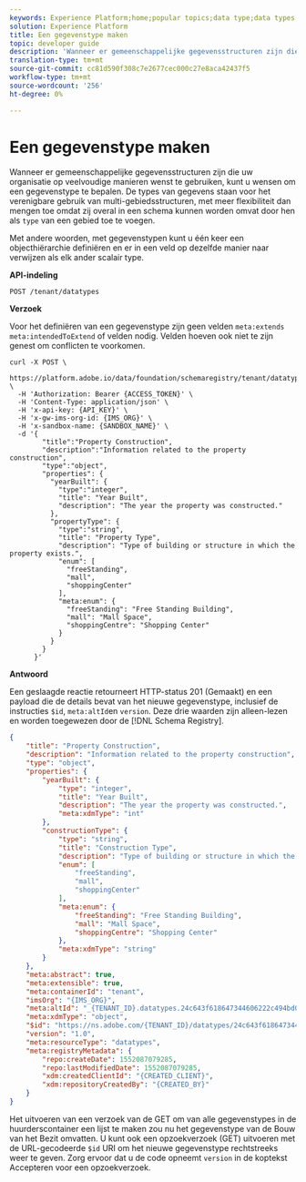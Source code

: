 ```yaml
---
keywords: Experience Platform;home;popular topics;data type;data types;Data types;Data type;datatype;Datatype
solution: Experience Platform
title: Een gegevenstype maken
topic: developer guide
description: 'Wanneer er gemeenschappelijke gegevensstructuren zijn die uw organisatie op veelvoudige manieren wenst te gebruiken, kunt u wensen om een gegevenstype te bepalen. Gegevenstypen maken een consistent gebruik van structuren met meerdere velden mogelijk, met meer flexibiliteit dan mixen, omdat ze overal in een schema kunnen worden opgenomen door ze toe te voegen als het ''type'' van een veld. '
translation-type: tm+mt
source-git-commit: cc81d590f308c7e2677cec000c27e8aca42437f5
workflow-type: tm+mt
source-wordcount: '256'
ht-degree: 0%

---
```



# Een gegevenstype maken

Wanneer er gemeenschappelijke gegevensstructuren zijn die uw organisatie op veelvoudige manieren wenst te gebruiken, kunt u wensen om een gegevenstype te bepalen. De types van gegevens staan voor het verenigbare gebruik van multi-gebiedsstructuren, met meer flexibiliteit dan mengen toe omdat zij overal in een schema kunnen worden omvat door hen als `type` van een gebied toe te voegen.

Met andere woorden, met gegevenstypen kunt u één keer een objecthiërarchie definiëren en er in een veld op dezelfde manier naar verwijzen als elk ander scalair type.

**API-indeling**

```http
POST /tenant/datatypes
```

**Verzoek**

Voor het definiëren van een gegevenstype zijn geen velden `meta:extends` `meta:intendedToExtend` of velden nodig. Velden hoeven ook niet te zijn genest om conflicten te voorkomen.

```SHELL
curl -X POST \
  https://platform.adobe.io/data/foundation/schemaregistry/tenant/datatypes \
  -H 'Authorization: Bearer {ACCESS_TOKEN}' \
  -H 'Content-Type: application/json' \
  -H 'x-api-key: {API_KEY}' \
  -H 'x-gw-ims-org-id: {IMS_ORG}' \
  -H 'x-sandbox-name: {SANDBOX_NAME}' \
  -d '{
        "title":"Property Construction",
        "description":"Information related to the property construction",
        "type":"object",
        "properties": {
          "yearBuilt": {
            "type":"integer",
            "title": "Year Built",
            "description": "The year the property was constructed."
          },
          "propertyType": {
            "type":"string",
            "title": "Property Type",
            "description": "Type of building or structure in which the property exists.",
            "enum": [
              "freeStanding",
              "mall",
              "shoppingCenter"
            ],
            "meta:enum": {
              "freeStanding": "Free Standing Building",
              "mall": "Mall Space",
              "shoppingCentre": "Shopping Center"
            }
          }
        } 
      }'
```

**Antwoord**

Een geslaagde reactie retourneert HTTP-status 201 (Gemaakt) en een payload die de details bevat van het nieuwe gegevenstype, inclusief de instructies `$id`, `meta:altId`en `version`. Deze drie waarden zijn alleen-lezen en worden toegewezen door de [!DNL Schema Registry].

```JSON
{
    "title": "Property Construction",
    "description": "Information related to the property construction",
    "type": "object",
    "properties": {
        "yearBuilt": {
            "type": "integer",
            "title": "Year Built",
            "description": "The year the property was constructed.",
            "meta:xdmType": "int"
        },
        "constructionType": {
            "type": "string",
            "title": "Construction Type",
            "description": "Type of building or structure in which the property exists.",
            "enum": [
                "freeStanding",
                "mall",
                "shoppingCenter"
            ],
            "meta:enum": {
                "freeStanding": "Free Standing Building",
                "mall": "Mall Space",
                "shoppingCentre": "Shopping Center"
            },
            "meta:xdmType": "string"
        }
    },
    "meta:abstract": true,
    "meta:extensible": true,
    "meta:containerId": "tenant",
    "imsOrg": "{IMS_ORG}",
    "meta:altId": "_{TENANT_ID}.datatypes.24c643f618647344606222c494bd0102",
    "meta:xdmType": "object",
    "$id": "https://ns.adobe.com/{TENANT_ID}/datatypes/24c643f618647344606222c494bd0102",
    "version": "1.0",
    "meta:resourceType": "datatypes",
    "meta:registryMetadata": {
        "repo:createDate": 1552087079285,
        "repo:lastModifiedDate": 1552087079285,
        "xdm:createdClientId": "{CREATED_CLIENT}",
        "xdm:repositoryCreatedBy": "{CREATED_BY}"
    }
}
```

Het uitvoeren van een verzoek van de GET om van alle gegevenstypes in de huurderscontainer een lijst te maken zou nu het gegevenstype van de Bouw van het Bezit omvatten. U kunt ook een opzoekverzoek (GET) uitvoeren met de URL-gecodeerde `$id` URI om het nieuwe gegevenstype rechtstreeks weer te geven. Zorg ervoor dat u de code opneemt `version` in de koptekst Accepteren voor een opzoekverzoek.

